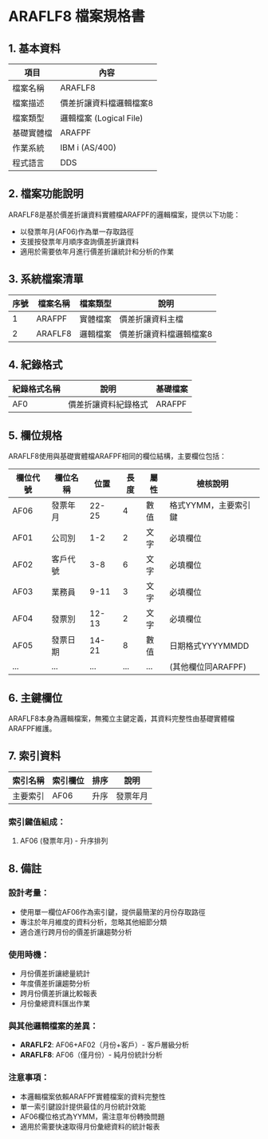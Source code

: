 # ARAFLF8 檔案規格書

## 1. 基本資料

| 項目 | 內容 |
|------|------|
| 檔案名稱 | ARAFLF8 |
| 檔案描述 | 價差折讓資料檔邏輯檔案8 |
| 檔案類型 | 邏輯檔案 (Logical File) |
| 基礎實體檔 | ARAFPF |
| 作業系統 | IBM i (AS/400) |
| 程式語言 | DDS |

## 2. 檔案功能說明

ARAFLF8是基於價差折讓資料實體檔ARAFPF的邏輯檔案，提供以下功能：
- 以發票年月(AF06)作為單一存取路徑
- 支援按發票年月順序查詢價差折讓資料
- 適用於需要依年月進行價差折讓統計和分析的作業

## 3. 系統檔案清單

| 序號 | 檔案名稱 | 檔案類型 | 說明 |
|------|----------|----------|------|
| 1 | ARAFPF | 實體檔案 | 價差折讓資料主檔 |
| 2 | ARAFLF8 | 邏輯檔案 | 價差折讓資料檔邏輯檔案8 |

## 4. 紀錄格式

| 紀錄格式名稱 | 說明 | 基礎檔案 |
|--------------|------|----------|
| AF0 | 價差折讓資料紀錄格式 | ARAFPF |

## 5. 欄位規格

ARAFLF8使用與基礎實體檔ARAFPF相同的欄位結構，主要欄位包括：

| 欄位代號 | 欄位名稱 | 位置 | 長度 | 屬性 | 檢核說明 |
|----------|----------|------|------|------|----------|
| AF06 | 發票年月 | 22-25 | 4 | 數值 | 格式YYMM，主要索引鍵 |
| AF01 | 公司別 | 1-2 | 2 | 文字 | 必填欄位 |
| AF02 | 客戶代號 | 3-8 | 6 | 文字 | 必填欄位 |
| AF03 | 業務員 | 9-11 | 3 | 文字 | 必填欄位 |
| AF04 | 發票別 | 12-13 | 2 | 文字 | 必填欄位 |
| AF05 | 發票日期 | 14-21 | 8 | 數值 | 日期格式YYYYMMDD |
| ... | ... | ... | ... | ... | (其他欄位同ARAFPF) |

## 6. 主鍵欄位

ARAFLF8本身為邏輯檔案，無獨立主鍵定義，其資料完整性由基礎實體檔ARAFPF維護。

## 7. 索引資料

| 索引名稱 | 索引欄位 | 排序 | 說明 |
|----------|----------|------|------|
| 主要索引 | AF06 | 升序 | 發票年月 |

### 索引鍵值組成：
1. AF06 (發票年月) - 升序排列

## 8. 備註

### 設計考量：
- 使用單一欄位AF06作為索引鍵，提供最簡潔的月份存取路徑
- 專注於年月維度的資料分析，忽略其他細節分類
- 適合進行跨月份的價差折讓趨勢分析

### 使用時機：
- 月份價差折讓總量統計
- 年度價差折讓趨勢分析
- 跨月份價差折讓比較報表
- 月份彙總資料匯出作業

### 與其他邏輯檔案的差異：
- **ARAFLF2**: AF06+AF02（月份+客戶）- 客戶層級分析
- **ARAFLF8**: AF06（僅月份）- 純月份統計分析

### 注意事項：
- 本邏輯檔案依賴ARAFPF實體檔案的資料完整性
- 單一索引鍵設計提供最佳的月份統計效能
- AF06欄位格式為YYMM，需注意年份轉換問題
- 適用於需要快速取得月份彙總資料的統計報表 